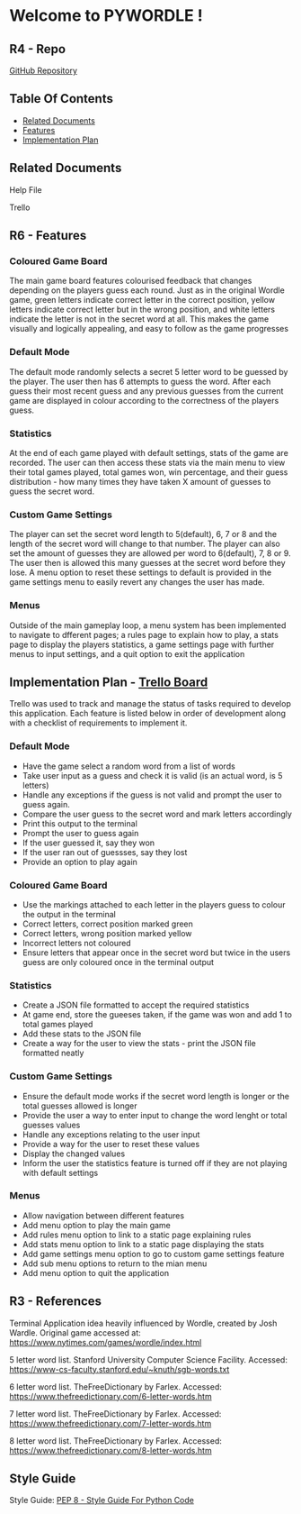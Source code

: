 # Welcome to PYWORDLE !

## R4 - Repo
[GitHub Repository](https://github.com/CallumRowston/CallumRowston_T1A3)

## Table Of Contents

- [Related Documents]()
- [Features]()
- [Implementation Plan]()

## Related Documents

Help File

Trello

## R6 - Features

### Coloured Game Board

The main game board features colourised feedback that changes depending on the players guess each round. Just as in the original Wordle game, green letters indicate correct letter in the correct position, yellow letters indicate correct letter but in the wrong position, and white letters indicate the letter is not in the secret word at all. This makes the game visually and logically appealing, and easy to follow as the game progresses

### Default Mode

The default mode randomly selects a secret 5 letter word to be guessed by the player. The user then has 6 attempts to guess the word. After each guess their most recent guess and any previous guesses from the current game are displayed in colour according to the correctness of the players guess.

### Statistics

At the end of each game played with default settings, stats of the game are recorded. The user can then access these stats via the main menu to view their total games played, total games won, win percentage, and their guess distribution - how many times they have taken X amount of guesses to guess the secret word.

### Custom Game Settings

The player can set the secret word length to 5(default), 6, 7 or 8 and the length of the secret word will change to that number. The player can also set the amount of guesses they are allowed per word to 6(default), 7, 8 or 9. The user then is allowed this many guesses at the secret word before they lose. A menu option to reset these settings to default is provided in the game settings menu to easily revert any changes the user has made.

### Menus

Outside of the main gameplay loop, a menu system has been implemented to navigate to dfferent pages; a rules page to explain how to play, a stats page to display the players statistics, a game settings page with further menus to input settings, and a quit option to exit the application

## Implementation Plan - [Trello Board](https://trello.com/b/LimXSz09/wordle-app-t1a3)

Trello was used to track and manage the status of tasks required to develop this application. Each feature is listed below in order of development along with a checklist of requirements to implement it. 

### Default Mode

- Have the game select a random word from a list of words
- Take user input as a guess and check it is valid (is an actual word, is 5 letters)
- Handle any exceptions if the guess is not valid and prompt the user to guess again.
- Compare the user guess to the secret word and mark letters accordingly
- Print this output to the terminal
- Prompt the user to guess again
- If the user guessed it, say they won
- If the user ran out of guessses, say they lost
- Provide an option to play again

### Coloured Game Board

- Use the markings attached to each letter in the players guess to colour the output in the terminal
- Correct letters, correct position marked green
- Correct letters, wrong position marked yellow
- Incorrect letters not coloured
- Ensure letters that appear once in the secret word but twice in the users guess are only coloured once in the terminal output

###  Statistics 

- Create a JSON file formatted to accept the required statistics
- At game end, store the gueeses taken, if the game was won and add 1 to total games played
- Add these stats to the JSON file
- Create a way for the user to view the stats - print the JSON file formatted neatly

### Custom Game Settings

- Ensure the default mode works if the secret word length is longer or the total guesses allowed is longer
- Provide the user a way to enter input to change the word lenght or total guesses values
- Handle any exceptions relating to the user input
- Provide a way for the user to reset these values
- Display the changed values
- Inform the user the statistics feature is turned off if they are not playing with default settings

### Menus

- Allow navigation between different features
- Add menu option to play the main game
- Add rules menu option to link to a static page explaining rules
- Add stats menu option to link to a static page displaying the stats
- Add game settings menu option to go to custom game settings feature
- Add sub menu options to return to the mian menu
- Add menu option to quit the application

## R3 - References

Terminal Application idea heavily influenced by Wordle, created by Josh Wardle. Original game accessed at: https://www.nytimes.com/games/wordle/index.html

5 letter word list. Stanford University Computer Science Facility. Accessed: https://www-cs-faculty.stanford.edu/~knuth/sgb-words.txt

6 letter word list. TheFreeDictionary by Farlex. Accessed: https://www.thefreedictionary.com/6-letter-words.htm

7 letter word list. TheFreeDictionary by Farlex. Accessed: https://www.thefreedictionary.com/7-letter-words.htm

8 letter word list. TheFreeDictionary by Farlex. Accessed: https://www.thefreedictionary.com/8-letter-words.htm

## Style Guide

Style Guide: [PEP 8 - Style Guide For Python Code](https://peps.python.org/pep-0008/)